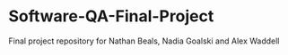 # Software-QA-Final-Project
Final project repository for Nathan Beals, Nadia Goalski and Alex Waddell
